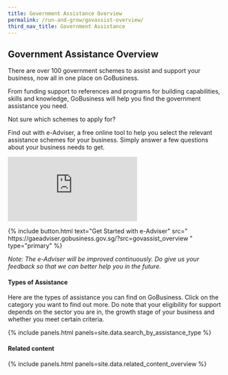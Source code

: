 ```yaml
---
title: Government Assistance Overview
permalink: /run-and-grow/govassist-overview/
third_nav_title: Government Assistance
---
```


## Government Assistance Overview

There are over 100 government schemes to assist and support your business, now all in one place on GoBusiness.

From funding support to references and programs for building capabilities, skills and knowledge, GoBusiness will help you find the government assistance you need.

Not sure which schemes to apply for?

Find out with e-Adviser, a free online tool to help you select the relevant assistance schemes for your business. Simply answer a few questions about your business needs to get.

<div class="bp-youtube">
  <iframe src="https://www.youtube.com/embed/9-U_83QxBBc" frameborder="0" allow="autoplay; encrypted-media" allowfullscreen>  </iframe>
</div>

<p>
{% include button.html text="Get Started with e-Adviser" src="
https://gaeadviser.gobusiness.gov.sg/?src=govassist_overview
" type="primary" %}
</p>

*Note: The e-Adviser will be improved continuously. Do give us your feedback so that we can better help you in the future.*

#### Types of Assistance

Here are the types of assistance you can find on GoBusiness. Click on the category you want to find out more. Do note that your eligibility for support depends on the sector you are in, the growth stage of your business and whether you meet certain criteria. 

{% include panels.html panels=site.data.search_by_assistance_type %}

#### Related content

{% include panels.html panels=site.data.related_content_overview %}